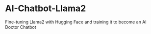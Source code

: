 # AI-Chatbot-Llama2
Fine-tuning Llama2 with Hugging Face and training it to become an AI Doctor Chatbot 
